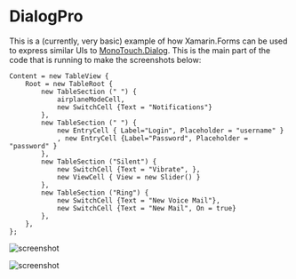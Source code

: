 DialogPro
=========

This is a (currently, very basic) example of how Xamarin.Forms can be used to express similar UIs to [MonoTouch.Dialog](https://github.com/migueldeicaza/MonoTouch.Dialog). This is the main part of the code that is running to make the screenshots below:

	Content = new TableView {
		Root = new TableRoot {
			new TableSection (" ") {
				airplaneModeCell,
				new SwitchCell {Text = "Notifications"}
			},
			new TableSection (" ") {
				new EntryCell { Label="Login", Placeholder = "username" }
				, new EntryCell {Label="Password", Placeholder = "password" }
			},
			new TableSection ("Silent") {
				new SwitchCell {Text = "Vibrate", },
				new ViewCell { View = new Slider() }
			},
			new TableSection ("Ring") {
				new SwitchCell {Text = "New Voice Mail"},
				new SwitchCell {Text = "New Mail", On = true}
			},
		},
	};

![screenshot](https://github.com/conceptdev/xamarin-forms-samples/raw/master/DialogPro/Screenshots/iOS.png "iOS")

![screenshot](https://github.com/conceptdev/xamarin-forms-samples/raw/master/DialogPro/Screenshots/Android.png "Android")
